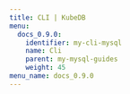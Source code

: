 ```yaml
---
title: CLI | KubeDB
menu:
  docs_0.9.0:
    identifier: my-cli-mysql
    name: Cli
    parent: my-mysql-guides
    weight: 45
menu_name: docs_0.9.0
---
```


